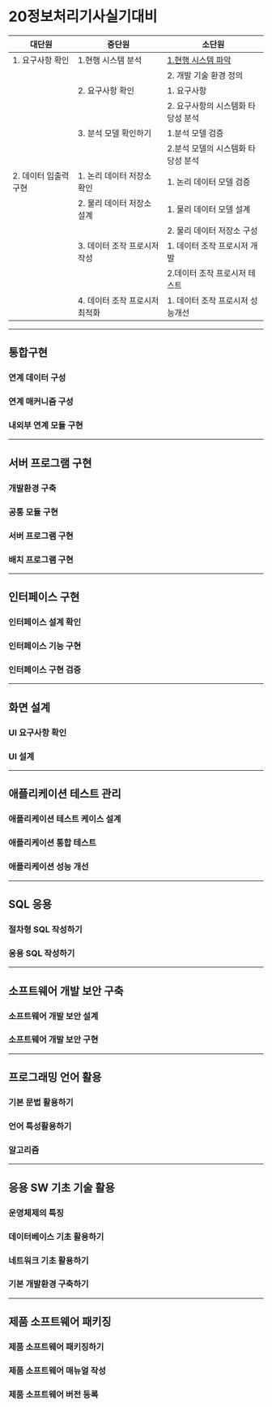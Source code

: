 # 20정보처리기사실기대비

| 대단원                | 중단원                         | 소단원                                          |
| --------------------- | ------------------------------ | ----------------------------------------------- |
| 1. 요구사항 확인      | 1.현행 시스템 분석             | [1.현행 시스템 파악](./Dcos/1.요구사항/test.md) |
|                       |                                | 2. 개발 기술 환경 정의                          |
|                       | 2. 요구사항 확인               | 1. 요구사항                                     |
|                       |                                | 2. 요구사항의 시스템화 타당성 분석              |
|                       | 3. 분석 모델 확인하기          | 1.분석 모델 검증                                |
|                       |                                | 2.분석 모델의 시스템화 타당성 분석              |
| 2. 데이터 입출력 구현 | 1. 논리 데이터 저장소 확인     | 1. 논리 데이터 모델 검증                        |
|                       | 2. 물리 데이터 저장소 설계     | 1. 물리 데이터 모델 설계                        |
|                       |                                | 2. 물리 데이터 저장소 구성                      |
|                       | 3. 데이터 조작 프로시저 작성   | 1. 데이터 조작 프로시저 개발                    |
|                       |                                | 2.데이터 조작 프로시저 테스트                   |
|                       | 4. 데이터 조작 프로시저 최적화 | 1. 데이터 조작 프로시저 성능개선                |

---

## 통합구현

### 연계 데이터 구성

### 연계 매커니즘 구성

### 내외부 연계 모듈 구현

---

## 서버 프로그램 구현

### 개발환경 구축

### 공통 모듈 구현

### 서버 프로그램 구현

### 배치 프로그램 구현

---

## 인터페이스 구현

### 인터페이스 설계 확인

### 인터페이스 기능 구현

### 인터페이스 구현 검증

---

## 화면 설계

### UI 요구사항 확인

### UI 설계

---

## 애플리케이션 테스트 관리

### 애플리케이션 테스트 케이스 설계

### 애플리케이션 통합 테스트

### 애플리케이션 성능 개선

---

## SQL 응용

### 절차형 SQL 작성하기

### 응용 SQL 작성하기

---

## 소프트웨어 개발 보안 구축

### 소프트웨어 개발 보안 설계

### 소프트웨어 개발 보안 구현

---

## 프로그래밍 언어 활용

### 기본 문법 활용하기

### 언어 특성활용하기

### 알고리즘

---

## 응용 SW 기초 기술 활용

### 운영체제의 특징

### 데이터베이스 기초 활용하기

### 네트워크 기초 활용하기

### 기본 개발환경 구축하기

---

## 제품 소프트웨어 패키징

### 제품 소프트웨어 패키징하기

### 제품 소프트웨어 매뉴얼 작성

### 제품 소프트웨어 버전 등록
